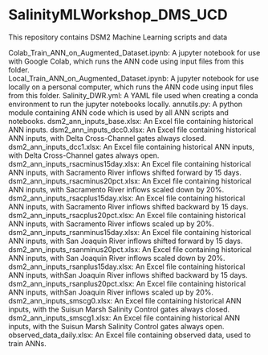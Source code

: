 # SalinityMLWorkshop_DMS_UCD
This repository contains DSM2 Machine Learning scripts and data

Colab_Train_ANN_on_Augmented_Dataset.ipynb: A jupyter notebook for use with Google Colab, which runs the ANN code using input files from this folder.<BR>
Local_Train_ANN_on_Augmented_Dataset.ipynb: A jupyter notebook for use locally on a personal computer, which runs the ANN code using input files from this folder.
Salinity_DWR.yml: A YAML file used when creating a conda environment to run the jupyter notebooks locally. 
annutils.py: A python module containing ANN code which is used by all ANN scripts and notebooks.
dsm2_ann_inputs_base.xlsx: An Excel file containing historical ANN inputs. 
dsm2_ann_inputs_dcc0.xlsx: An Excel file containing historical ANN inputs, with Delta Cross-Channel gates always closed. 
dsm2_ann_inputs_dcc1.xlsx: An Excel file containing historical ANN inputs, with Delta Cross-Channel gates always open. 
dsm2_ann_inputs_rsacminus15day.xlsx: An Excel file containing historical ANN inputs, with Sacramento River inflows shifted forward by 15 days.
dsm2_ann_inputs_rsacminus20pct.xlsx: An Excel file containing historical ANN inputs, with Sacramento River inflows scaled down by 20%.
dsm2_ann_inputs_rsacplus15day.xlsx: An Excel file containing historical ANN inputs, with Sacramento River inflows shifted backward by 15 days.
dsm2_ann_inputs_rsacplus20pct.xlsx: An Excel file containing historical ANN inputs, with Sacramento River inflows scaled up by 20%.
dsm2_ann_inputs_rsanminus15day.xlsx: An Excel file containing historical ANN inputs, with San Joaquin River inflows shifted forward by 15 days.
dsm2_ann_inputs_rsanminus20pct.xlsx: An Excel file containing historical ANN inputs, with San Joaquin River inflows scaled down by 20%.
dsm2_ann_inputs_rsanplus15day.xlsx: An Excel file containing historical ANN inputs, withSan Joaquin River inflows shifted backward by 15 days. 
dsm2_ann_inputs_rsanplus20pct.xlsx: An Excel file containing historical ANN inputs, withSan Joaquin River inflows scaled up by 20%.
dsm2_ann_inputs_smscg0.xlsx: An Excel file containing historical ANN inputs, with the Suisun Marsh Salinity Control gates always closed. 
dsm2_ann_inputs_smscg1.xlsx: An Excel file containing historical ANN inputs, with the Suisun Marsh Salinity Control gates always open.
observed_data_daily.xlsx: An Excel file containing observed data, used to train ANNs.
